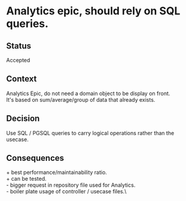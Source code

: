 # Analytics epic, should rely on SQL queries.

## Status

Accepted

## Context

Analytics Epic, do not need a domain object to be display on front.\
It's based on sum/average/group of data that already exists.

## Decision

Use SQL / PGSQL queries to carry logical operations rather than the usecase.

## Consequences

\+ best performance/maintainability ratio.\
\+ can be tested.\
\- bigger request in repository file used for Analytics.\
\- boiler plate usage of controller / usecase files.\
